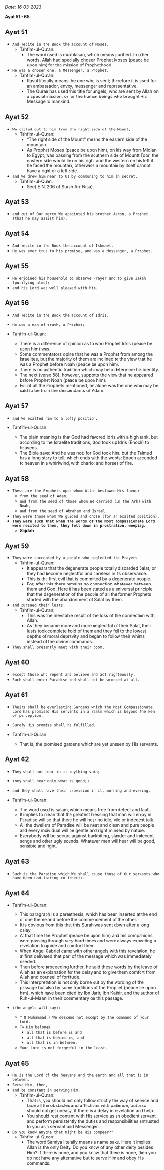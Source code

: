 
*Date: 16-03-2023*

**Ayat  51 - 65**

## Ayat 51

- `And recite in the Book the account of Moses.`
  - Tahfim-ul-Quran:
    - The word used is mukhlasan, which means purified. In other words, Allah had specially chosen Prophet Moses (peace be upon him) for the mission of Prophethood.
- `He was a chosen one, a Messenger, a Prophet.`
  - Tahfim-ul-Quran:
    - Rasul literally means the one who is sent; therefore it is used for an ambassador, envoy, messenger and representative.
    - The Quran has used this title for angels, who are sent by Allah on a special mission, or for the human beings who brought His Message to mankind.

## Ayat 52

- `We called out to him from the right side of the Mount,`
  - Tahfim-ul-Quran:
    - “The right side of the Mount” means the eastern side of the mountain.
    - As Prophet Moses (peace be upon him), on his way from Midian to Egypt, was passing from the southern side of Mountt Toor, the eastern side would lie on his right and the western on his left if he faced the mountain, otherwise a mountain by itself cannot have a right or a left side.
- `and We drew him near to Us by communing to him in secret,`
  - Tahfim-ul-Quan:
    - See( E.N. 206 of Surah An-Nisa).

## Ayat 53

- `and out of Our mercy We appointed his brother Aaron, a Prophet (that he may assist him).`

## Ayat 54

- `And recite in the Book the account of Ishmael.`
- `He was ever true to his promise, and was a Messenger, a Prophet.`

## Ayat 55

- `He enjoined his household to observe Prayer and to give Zakah (purifying alms);`
- `and his Lord was well pleased with him.`

## Ayat 56

- `And recite in the Book the account of Idris.`
- `He was a man of truth, a Prophet;`

- Tahfim-ul-Quan:
  - There is a difference of opinion as to who Prophet Idris (peace be upon him) was. 
  - Some commentators opine that he was a Prophet from among the Israelites, but the majority of them are inclined to the view that he was a Prophet before Noah (peace be upon him).
  - There is no authentic tradition which may help determine his identity.
  - The next (verse 58), however, supports the view that he appeared before Prophet Noah (peace be upon him).
  - For of all the Prophets mentioned, he alone was the one who may be said to be from the descendants of Adam.

## Ayat 57

- `and We exalted him to a lofty position.`

- Tahfim-ul-Quran:
  - The plain meaning is that God had favored Idris with a high rank, but according to the Israelite traditions, God took up Idris (Enoch) to heavens.
  - The Bible says: And he was not; for God took him, but the Talmud has a long story to tell, which ends with the words: Enoch ascended to heaven in a whirlwind, with chariot and horses of fire.

## Ayat 58

- `These are the Prophets upon whom Allah bestowed His favour`
  - `from the seed of Adam,`
  - `and from the seed of those whom We carried (in the Ark) with Noah,`
  - `and from the seed of Abraham and Israel.`
- `They were those whom We guided and chose (for an exalted position).`
- **`They were such that when the words of the Most Compassionate Lord were recited to them, they fell down in prostration, weeping.`**
  - **Sajdah**

## Ayat 59

- `They were succeeded by a people who neglected the Prayers`
  - Tahfim-ul-Quran:
    - It appears that the degenerate people totally discarded Salat, or they had become neglectful and careless in its observance.
    - This is the first evil that is committed by a degenerate people.
    - For, after this there remains no connection whatever between them and God. Here it has been stated as a universal principle that the degeneration of the people of all the former Prophets started with the abandonment of Salat by them.
- `and pursued their lusts.`
  - Tahfim-ul-Quran:
    - This was the inevitable result of the loss of the connection with Allah.
    - As they became more and more neglectful of their Salat, their lusts took complete hold of them and they fell to the lowest depths of moral depravity and began to follow their whims instead of the divine commands.
- `They shall presently meet with their doom,`

## Ayat 60

- `except those who repent and believe and act righteously.`
- `Such shall enter Paradise and shall not be wronged at all.`

## Ayat 61

- `Theirs shall be everlasting Gardens which the Most Compassionate Lord has promised His servants in a realm which is beyond the ken of perception.`
- `Surely His promise shall he fulfilled.`

- Tahfim-ul-Quran:
  - That is, the promised gardens which are yet unseen by His servants.

## Ayat 62

- `They shall not hear in it anything vain;`
- `they shall hear only what is good;1`
- `and they shall have their provision in it, morning and evening.`

- Tahfim-ul-Quran:
  - The word used is salam, which means free from defect and fault.
  - It implies to mean that the greatest blessing that man will enjoy in Paradise will be that there he will hear no idle, vile or indecent talk.
  - All the dwellers of Paradise will be neat and clean and pure people and every individual will be gentle and right minded by nature.
  - Everybody will be secure against backbiting, slander and indecent songs and other ugly sounds. Whatever men will hear will be good, sensible and right.

## Ayat 63

- `Such is the Paradise which We shall cause those of Our servants who have been God-fearing to inherit.`

## Ayat 64

- Tahfim-ul-Quran:
  - This paragraph is a parenthesis, which has been inserted at the end of one theme and before the commencement of the other.
  - It is obvious from this that this Surah was sent down after a long delay.
  - At that time the Prophet (peace be upon him) and his companions were passing through very hard times and were always expecting a revelation to guide and comfort them.
  - When Angel Gabriel came with other angels with this revelation, he at first delivered that part of the message which was immediately needed.
  - Then before proceeding further, he said these words by the leave of Allah as an explanation for the delay and to give them comfort from Allah and counsel of fortitude.
  - This interpretation is not only borne out by the wording of the passage but also by some traditions of the Prophet (peace be upon him), which have been cited by Ibn Jarir, Ibn Kathir, and the author of Ruh-ul-Maani in their commentary on this passage.

- `(The angels will say):`
  - `"(O Muhammad!) We descend not except by the command of your Lord.`
  - `To Him belongs`
    - `all that is before us and`
    - `all that is behind us, and`
    - `all that is in between.`
  - `Your Lord is not forgetful in the least.`

## Ayat 65

- `He is the Lord of the heavens and the earth and all that is in between.`
- `Serve Him, then,`
- `and be constant in serving Him.`
  - Tahfim-ul-Quran:
    - That is, you should not only follow strictly the way of service and face all the obstacles and afflictions with patience, but also should not get uneasy, if there is a delay in revelation and help.
    - You should rest content with His service as an obedient servant and perform persistently the duties and responsibilities entrusted to you as a servant and Messenger.
- `Do you know anyone that might be His compeer?"`
  - Tahfim-ul-Quran:
    - The word Samiya literally means a name sake. Here it implies: Allah is the only Deity. Do you know of any other deity besides Him? If there is none, and you know that there is none, then you do not have any alternative but to serve Him and obey His commands.